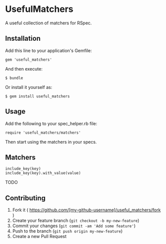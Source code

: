 # UsefulMatchers

A useful collection of matchers for RSpec.

## Installation

Add this line to your application's Gemfile:

    gem 'useful_matchers'

And then execute:

    $ bundle

Or install it yourself as:

    $ gem install useful_matchers

## Usage

Add the following to your spec_helper.rb file:

    require 'useful_matchers/matchers'

Then start using the matchers in your specs.

## Matchers

    include_key(key)
    include_key(key).with_value(value)

TODO

## Contributing

1. Fork it ( https://github.com/[my-github-username]/useful_matchers/fork )
2. Create your feature branch (`git checkout -b my-new-feature`)
3. Commit your changes (`git commit -am 'Add some feature'`)
4. Push to the branch (`git push origin my-new-feature`)
5. Create a new Pull Request